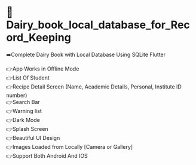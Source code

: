 # 📲 Dairy_book_local_database_for_Record_Keeping

➡️Complete Dairy Book with Local Database Using SQLite Flutter

👉App Works in Offline Mode<br>
👉List Of Student<br>
👉Recipe Detail Screen (Name, Academic Details, Personal, Institute ID number)<br>
👉Search Bar<br>
👉Warning list<br>
👉Dark Mode<br>
👉Splash Screen<br>
👉Beautiful UI Design<br>
👉Images Loaded from Locally [Camera or Gallery]<br>
👉Support Both Android And IOS<br>

